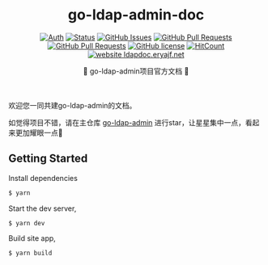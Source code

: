<h1 align="center">go-ldap-admin-doc</h1>

<div align="center">

[![Auth](https://img.shields.io/badge/Auth-eryajf-ff69b4)](https://github.com/eryajf)
[![Status](https://img.shields.io/badge/status-active-success.svg)](https://github.com/eryajf/go-ldap-admin-doc)
[![GitHub Issues](https://img.shields.io/github/issues/eryajf/go-ldap-admin-doc.svg)](https://github.com/eryajf/go-ldap-admin-doc/issues)
[![GitHub Pull Requests](https://img.shields.io/github/issues-pr/eryajf/go-ldap-admin-doc)](https://github.com/eryajf/go-ldap-admin-doc/pulls)
[![GitHub Pull Requests](https://img.shields.io/github/stars/eryajf/go-ldap-admin-doc)](https://github.com/eryajf/go-ldap-admin-doc/stargazers)
[![GitHub license](https://img.shields.io/github/license/eryajf/go-ldap-admin-doc)](https://github.com/eryajf/go-ldap-admin-doc/blob/main/LICENSE)
[![HitCount](https://views.whatilearened.today/views/github/eryajf/go-ldap-admin-doc.svg)](https://github.com/eryajf/go-ldap-admin-doc)
[![website ldapdoc.eryajf.net](https://img.shields.io/website-up-down-green-red/http/ldapdoc.eryajf.net.svg)](http://ldapdoc.eryajf.net/)

</div>

<p align="center"> 🌁 go-ldap-admin项目官方文档 🌁</p>

<div align="center">
<img src="https://cdn.jsdelivr.net/gh/eryajf/tu@main/img/image_20240420_214408.gif" width="800"  height="3">
</div><br>


欢迎您一同共建go-ldap-admin的文档。

如觉得项目不错，请在主仓库 [go-ldap-admin](https://github.com/eryajf/go-ldap-admin) 进行star，让星星集中一点，看起来更加耀眼一点🤩

## Getting Started

Install dependencies

```sh
$ yarn
```

Start the dev server,

```
$ yarn dev
```

Build site app,

```
$ yarn build
```

